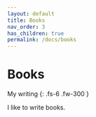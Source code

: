 ```yaml
---
layout: default
title: Books
nav_order: 3
has_children: true
permalink: /docs/books
---
```


# Books

My writing
{: .fs-6 .fw-300 }

I like to write books.
